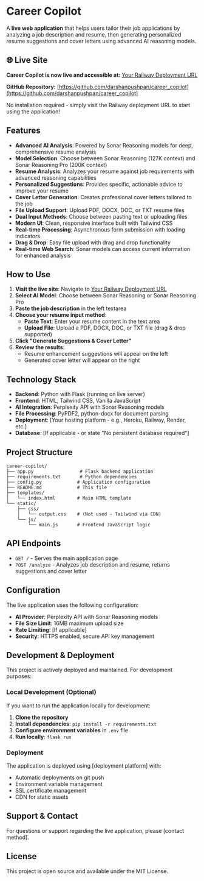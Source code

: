# Career Copilot

A **live web application** that helps users tailor their job applications by analyzing a job description and resume, then generating personalized resume suggestions and cover letters using advanced AI reasoning models.

## 🌐 Live Site

**Career Copilot is now live and accessible at:** [Your Railway Deployment URL](https://your-deployment-url.railway.app)

**GitHub Repository:** [https://github.com/darshanpushpan/career_copilot](https://github.com/darshanpushpan/career_copilot)

No installation required - simply visit the Railway deployment URL to start using the application!

## Features

- **Advanced AI Analysis**: Powered by Sonar Reasoning models for deep, comprehensive resume analysis
- **Model Selection**: Choose between Sonar Reasoning (127K context) and Sonar Reasoning Pro (200K context)
- **Resume Analysis**: Analyzes your resume against job requirements with advanced reasoning capabilities
- **Personalized Suggestions**: Provides specific, actionable advice to improve your resume
- **Cover Letter Generation**: Creates professional cover letters tailored to the job
- **File Upload Support**: Upload PDF, DOCX, DOC, or TXT resume files
- **Dual Input Methods**: Choose between pasting text or uploading files
- **Modern UI**: Clean, responsive interface built with Tailwind CSS
- **Real-time Processing**: Asynchronous form submission with loading indicators
- **Drag & Drop**: Easy file upload with drag and drop functionality
- **Real-time Web Search**: Sonar models can access current information for enhanced analysis

## How to Use

1. **Visit the live site**: Navigate to [Your Railway Deployment URL](https://your-deployment-url.railway.app)
2. **Select AI Model**: Choose between Sonar Reasoning or Sonar Reasoning Pro
3. **Paste the job description** in the left textarea
4. **Choose your resume input method**:
   - **Paste Text**: Enter your resume content in the text area
   - **Upload File**: Upload a PDF, DOCX, DOC, or TXT file (drag & drop supported)
5. **Click "Generate Suggestions & Cover Letter"**
6. **Review the results**:
   - Resume enhancement suggestions will appear on the left
   - Generated cover letter will appear on the right

## Technology Stack

- **Backend**: Python with Flask (running on live server)
- **Frontend**: HTML, Tailwind CSS, Vanilla JavaScript
- **AI Integration**: Perplexity API with Sonar Reasoning models
- **File Processing**: PyPDF2, python-docx for document parsing
- **Deployment**: [Your hosting platform - e.g., Heroku, Railway, Render, etc.]
- **Database**: [If applicable - or state "No persistent database required"]

## Project Structure

```
career-copilot/
├── app.py                 # Flask backend application
├── requirements.txt       # Python dependencies
├── config.py             # Application configuration
├── README.md             # This file
├── templates/
│   └── index.html        # Main HTML template
└── static/
    ├── css/
    │   └── output.css    # (Not used - Tailwind via CDN)
    └── js/
        └── main.js       # Frontend JavaScript logic
```

## API Endpoints

- `GET /` - Serves the main application page
- `POST /analyze` - Analyzes job description and resume, returns suggestions and cover letter

## Configuration

The live application uses the following configuration:

- **AI Provider**: Perplexity API with Sonar Reasoning models
- **File Size Limit**: 16MB maximum upload size
- **Rate Limiting**: [If applicable]
- **Security**: HTTPS enabled, secure API key management

## Development & Deployment

This project is actively deployed and maintained. For development purposes:

### Local Development (Optional)

If you want to run the application locally for development:

1. **Clone the repository**
2. **Install dependencies**: `pip install -r requirements.txt`
3. **Configure environment variables** in `.env` file
4. **Run locally**: `flask run`

### Deployment

The application is deployed using [deployment platform] with:
- Automatic deployments on git push
- Environment variable management
- SSL certificate management
- CDN for static assets

## Support & Contact

For questions or support regarding the live application, please [contact method].

## License

This project is open source and available under the MIT License.
